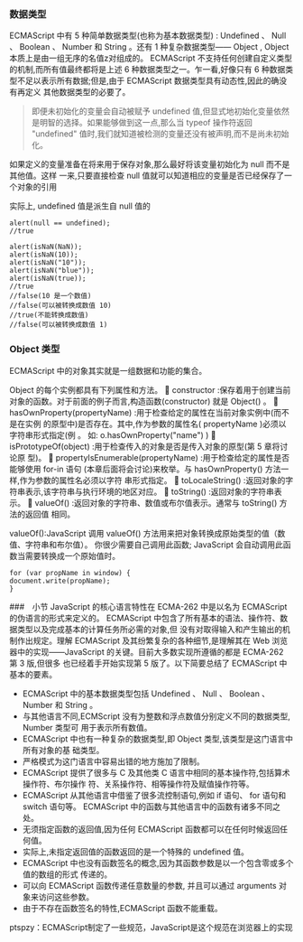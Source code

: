 ### 数据类型
ECMAScript 中有 5 种简单数据类型(也称为基本数据类型)
: Undefined 、 Null 、 Boolean 、 Number
和 String 。还有 1 种复杂数据类型—— Object , Object 本质上是由一组无序的名值z对组成的。 ECMAScript
不支持任何创建自定义类型的机制,而所有值最终都将是上述 6 种数据类型之一。乍一看,好像只有 6
种数据类型不足以表示所有数据;但是,由于 ECMAScript 数据类型具有动态性,因此的确没有再定义
其他数据类型的必要了。

>即便未初始化的变量会自动被赋予 undefined 值,但显式地初始化变量依然是明智的选择。如果能够做到这一点,那么当 typeof 操作符返回 "undefined" 值时,我们就知道被检测的变量还没有被声明,而不是尚未初始化。

如果定义的变量准备在将来用于保存对象,那么最好将该变量初始化为 null 而不是其他值。这样
一来,只要直接检查 null 值就可以知道相应的变量是否已经保存了一个对象的引用

实际上, undefined 值是派生自 null 值的


```
alert(null == undefined);
//true
```

```
alert(isNaN(NaN));
alert(isNaN(10));
alert(isNaN("10"));
alert(isNaN("blue"));
alert(isNaN(true));
//true
//false(10 是一个数值)
//false(可以被转换成数值 10)
//true(不能转换成数值)
//false(可以被转换成数值 1)
```

### Object 类型

ECMAScript 中的对象其实就是一组数据和功能的集合。

Object 的每个实例都具有下列属性和方法。
 constructor :保存着用于创建当前对象的函数。对于前面的例子而言,构造函数(constructor)
就是 Object() 。
 hasOwnProperty(propertyName) :用于检查给定的属性在当前对象实例中(而不是在实例
的原型中)是否存在。其中,作为参数的属性名( propertyName )必须以字符串形式指定(例
。
如: o.hasOwnProperty("name") )
 isPrototypeOf(object) :用于检查传入的对象是否是传入对象的原型(第 5 章将讨论原
型)。
 propertyIsEnumerable(propertyName) :用于检查给定的属性是否能够使用 for-in 语句
(本章后面将会讨论)来枚举。与 hasOwnProperty() 方法一样,作为参数的属性名必须以字符
串形式指定。
 toLocaleString() :返回对象的字符串表示,该字符串与执行环境的地区对应。
 toString() :返回对象的字符串表示。
 valueOf() :返回对象的字符串、数值或布尔值表示。通常与 toString() 方法的返回值
相同。

valueOf():JavaScript 调用 valueOf() 方法用来把对象转换成原始类型的值（数值、字符串和布尔值）。 你很少需要自己调用此函数; JavaScript 会自动调用此函数当需要转换成一个原始值时。

```
for (var propName in window) {
document.write(propName);
}
```
###　小节
JavaScript 的核心语言特性在 ECMA-262 中是以名为 ECMAScript 的伪语言的形式来定义的。
ECMAScript 中包含了所有基本的语法、操作符、数据类型以及完成基本的计算任务所必需的对象,但
没有对取得输入和产生输出的机制作出规定。理解 ECMAScript 及其纷繁复杂的各种细节,是理解其在
Web 浏览器中的实现——JavaScript 的关键。目前大多数实现所遵循的都是 ECMA-262 第 3 版,但很多
也已经着手开始实现第 5 版了。以下简要总结了 ECMAScript 中基本的要素。
- ECMAScript 中的基本数据类型包括 Undefined 、 Null 、 Boolean 、 Number 和 String 。
- 与其他语言不同,ECMScript 没有为整数和浮点数值分别定义不同的数据类型, Number 类型可
用于表示所有数值。
- ECMAScript 中也有一种复杂的数据类型,即 Object 类型,该类型是这门语言中所有对象的基
础类型。
- 严格模式为这门语言中容易出错的地方施加了限制。
- ECMAScript 提供了很多与 C 及其他类 C 语言中相同的基本操作符,包括算术操作符、布尔操作
符、关系操作符、相等操作符及赋值操作符等。
- ECMAScript 从其他语言中借鉴了很多流控制语句,例如 if 语句、 for 语句和 switch 语句等。
ECMAScript 中的函数与其他语言中的函数有诸多不同之处。
- 无须指定函数的返回值,因为任何 ECMAScript 函数都可以在任何时候返回任何值。
- 实际上,未指定返回值的函数返回的是一个特殊的 undefined 值。
- ECMAScript 中也没有函数签名的概念,因为其函数参数是以一个包含零或多个值的数组的形式
传递的。
- 可以向 ECMAScript 函数传递任意数量的参数,
并且可以通过 arguments 对象来访问这些参数。
- 由于不存在函数签名的特性,ECMAScript 函数不能重载。

ptspzy：ECMAScript制定了一些规范，JavaScript是这个规范在浏览器上的实现
 